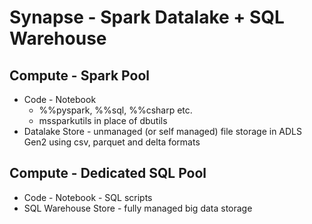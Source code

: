 # Synapse - Spark Datalake + SQL Warehouse

## Compute - Spark Pool
* Code - Notebook
  * %%pyspark, %%sql, %%csharp etc.
  * mssparkutils in place of dbutils
* Datalake Store - unmanaged (or self managed) file storage in ADLS Gen2 using csv, parquet and delta formats

## Compute - Dedicated SQL Pool
* Code - Notebook - SQL scripts
* SQL Warehouse Store - fully managed big data storage
 
